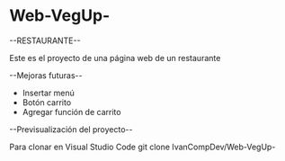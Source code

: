 # Web-VegUp-

--RESTAURANTE--

Este es el proyecto de una página web de un restaurante


--Mejoras futuras--

- Insertar menú
- Botón carrito
- Agregar función de carrito

--Previsualización del proyecto--

Para clonar en Visual Studio Code 
git clone IvanCompDev/Web-VegUp-